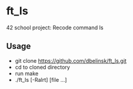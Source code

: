# ft_ls
42 school project: Recode command ls
## Usage
- git clone https://github.com/dbelinsk/ft_ls.git
- cd to cloned directory
- run make
- ./ft_ls [-Ralrt] [file ...]
